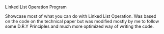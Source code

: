 Linked List Operation Program

Showcase most of what you can do with Linked List Operation. Was based on the code on the technical paper but was modified mostly by me to follow some D.R.Y Principles and much more optimized way of writing the code.
